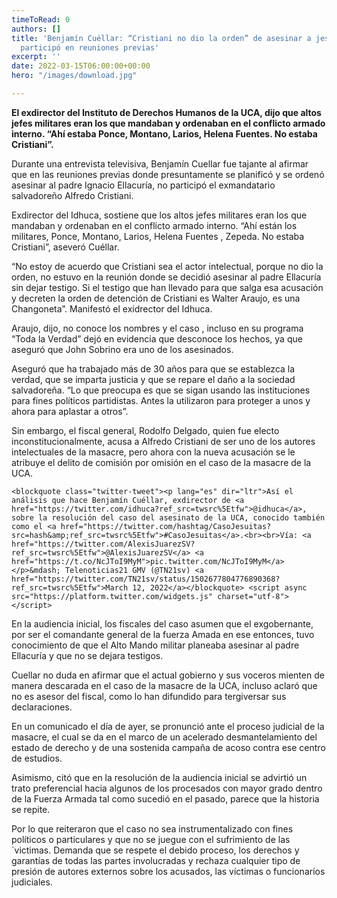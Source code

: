 ```yaml
---
timeToRead: 0
authors: []
title: 'Benjamín Cuéllar: “Cristiani no dio la orden” de asesinar a jesuitas y tampoco
  participó en reuniones previas'
excerpt: ''
date: 2022-03-15T06:00:00+00:00
hero: "/images/download.jpg"

---
```


**El exdirector del Instituto de Derechos Humanos de la UCA, dijo que altos jefes militares eran los que mandaban y ordenaban en el conflicto armado interno. “Ahí estaba Ponce, Montano, Larios, Helena Fuentes. No estaba Cristiani”.**

Durante una entrevista televisiva, Benjamín Cuellar fue tajante al afirmar que en las reuniones previas donde presuntamente se planificó y se ordenó asesinar al padre Ignacio Ellacuría, no participó el exmandatario salvadoreño Alfredo Cristiani.

Exdirector del Idhuca, sostiene que los altos jefes militares eran los que mandaban y ordenaban en el conflicto armado interno. “Ahí están los militares, Ponce, Montano, Larios, Helena Fuentes , Zepeda. No estaba Cristiani”, aseveró Cuéllar.

“No estoy de acuerdo que Cristiani sea el actor intelectual, porque no dio la orden, no estuvo en la reunión donde se decidió asesinar al padre Ellacuría sin dejar testigo. Si el testigo que han llevado para que salga esa acusación y decreten la orden de detención de Cristiani es Walter Araujo, es una Changoneta”. Manifestó el exidrector del Idhuca.

Araujo, dijo, no conoce los nombres y el caso , incluso en su programa “Toda la Verdad” dejó en evidencia que desconoce los hechos, ya que aseguró que John Sobrino era uno de los asesinados.

Aseguró que ha trabajado más de 30 años para que se establezca la verdad, que se imparta justicia y que se repare el daño a la sociedad salvadoreña. “Lo que preocupa es que se sigan usando las instituciones para fines políticos partidistas. Antes la utilizaron para proteger a unos y ahora para aplastar a otros”.

Sin embargo, el fiscal general, Rodolfo Delgado, quien fue electo inconstitucionalmente, acusa a Alfredo Cristiani de ser uno de los autores intelectuales de la masacre, pero ahora con la nueva acusación se le atribuye el delito de comisión por omisión en el caso de la masacre de la UCA.

    <blockquote class="twitter-tweet"><p lang="es" dir="ltr">Así el análisis que hace Benjamín Cuéllar, exdirector de <a href="https://twitter.com/idhuca?ref_src=twsrc%5Etfw">@idhuca</a>, sobre la resolución del caso del asesinato de la UCA, conocido también como el <a href="https://twitter.com/hashtag/CasoJesuitas?src=hash&amp;ref_src=twsrc%5Etfw">#CasoJesuitas</a>.<br><br>Vía: <a href="https://twitter.com/AlexisJuarezSV?ref_src=twsrc%5Etfw">@AlexisJuarezSV</a> <a href="https://t.co/NcJToI9MyM">pic.twitter.com/NcJToI9MyM</a></p>&mdash; Telenoticias21 GMV (@TN21sv) <a href="https://twitter.com/TN21sv/status/1502677804776890368?ref_src=twsrc%5Etfw">March 12, 2022</a></blockquote> <script async src="https://platform.twitter.com/widgets.js" charset="utf-8"></script>

En la audiencia inicial, los fiscales del caso asumen que el exgobernante, por ser el comandante general de la fuerza Amada en ese entonces, tuvo conocimiento de que el Alto Mando militar planeaba asesinar al padre Ellacuría y que no se dejara testigos.

Cuellar no duda en afirmar que el actual gobierno y sus voceros mienten de manera descarada en el caso de la masacre de la UCA, incluso aclaró que no es asesor del fiscal, como lo han difundido para tergiversar sus declaraciones.

En un comunicado el día de ayer, se pronunció ante el proceso judicial de la masacre, el cual se da en el marco de un acelerado desmantelamiento del estado de derecho y de una sostenida campaña de acoso contra ese centro de estudios.

Asimismo, citó que en la resolución de la audiencia inicial se advirtió un trato preferencial hacia algunos de los procesados con mayor grado dentro de la Fuerza Armada tal como sucedió en el pasado, parece que la historia se repite.

Por lo que reiteraron que el caso no sea instrumentalizado con fines políticos o particulares y que no se juegue con el sufrimiento de las ´victimas. Demanda que se respete el debido proceso, los derechos y garantías de todas las partes involucradas y rechaza cualquier tipo de presión de autores externos sobre los acusados, las víctimas o funcionarios judiciales.